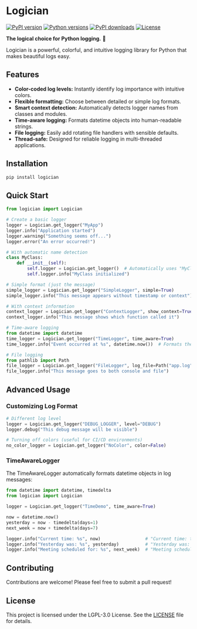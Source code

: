 # Logician

[![PyPI version](https://img.shields.io/pypi/v/logician.svg)](https://pypi.org/project/logician/)
[![Python versions](https://img.shields.io/pypi/pyversions/logician.svg)](https://pypi.org/project/logician/)
[![PyPI downloads](https://img.shields.io/pypi/dm/logician.svg)](https://pypi.org/project/logician/)
[![License](https://img.shields.io/pypi/l/logician.svg)](https://github.com/dannystewart/logician/blob/main/LICENSE)

**The logical choice for Python logging.** 🖖

Logician is a powerful, colorful, and intuitive logging library for Python that makes beautiful logs easy.

## Features

- **Color-coded log levels:** Instantly identify log importance with intuitive colors.
- **Flexible formatting:** Choose between detailed or simple log formats.
- **Smart context detection:** Automatically detects logger names from classes and modules.
- **Time-aware logging:** Formats datetime objects into human-readable strings.
- **File logging:** Easily add rotating file handlers with sensible defaults.
- **Thread-safe:** Designed for reliable logging in multi-threaded applications.

## Installation

```bash
pip install logician
```

## Quick Start

```python
from logician import Logician

# Create a basic logger
logger = Logician.get_logger("MyApp")
logger.info("Application started")
logger.warning("Something seems off...")
logger.error("An error occurred!")

# With automatic name detection
class MyClass:
    def __init__(self):
        self.logger = Logician.get_logger()  # Automatically uses "MyClass" as the logger name
        self.logger.info("MyClass initialized")

# Simple format (just the message)
simple_logger = Logician.get_logger("SimpleLogger", simple=True)
simple_logger.info("This message appears without timestamp or context")

# With context information
context_logger = Logician.get_logger("ContextLogger", show_context=True)
context_logger.info("This message shows which function called it")

# Time-aware logging
from datetime import datetime
time_logger = Logician.get_logger("TimeLogger", time_aware=True)
time_logger.info("Event occurred at %s", datetime.now())  # Formats the datetime nicely

# File logging
from pathlib import Path
file_logger = Logician.get_logger("FileLogger", log_file=Path("app.log"))
file_logger.info("This message goes to both console and file")
```

## Advanced Usage

### Customizing Log Format

```python
# Different log level
logger = Logician.get_logger("DEBUG_LOGGER", level="DEBUG")
logger.debug("This debug message will be visible")

# Turning off colors (useful for CI/CD environments)
no_color_logger = Logician.get_logger("NoColor", color=False)
```

### TimeAwareLogger

The TimeAwareLogger automatically formats datetime objects in log messages:

```python
from datetime import datetime, timedelta
from logician import Logician

logger = Logician.get_logger("TimeDemo", time_aware=True)

now = datetime.now()
yesterday = now - timedelta(days=1)
next_week = now + timedelta(days=7)

logger.info("Current time: %s", now)                 # "Current time: today at 2:30 PM"
logger.info("Yesterday was: %s", yesterday)          # "Yesterday was: yesterday at 2:30 PM"
logger.info("Meeting scheduled for: %s", next_week)  # "Meeting scheduled for: Monday at 2:30 PM"
```

## Contributing

Contributions are welcome! Please feel free to submit a pull request!

## License

This project is licensed under the LGPL-3.0 License. See the [LICENSE](https://github.com/dannystewart/logician/blob/main/LICENSE) file for details.
